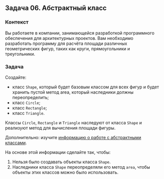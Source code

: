 ## Задача 06. Абстрактный класс
### Контекст 
Вы работаете в компании, занимающейся разработкой программного обеспечения для архитектурных проектов. Вам необходимо разработать программу для расчёта площади различных геометрических фигур, таких как круги, прямоугольники и треугольники. 

### Задача 
Создайте:
- класс `Shape`, который будет базовым классом для всех фигур и будет хранить пустой метод area, который наследники должны переопределить;
- класс `Circle`;
- класс `Rectangle`;
- класс `Triangle`. 

Классы `Circle`, `Rectangle` и `Triangle` наследуют от класса `Shape` и реализуют метод для вычисления площади фигуры.

Дополнительно: изучите [информацию о работе с абстрактными классами](https://docs-python.ru/tutorial/klassy-jazyke-python/abstraktnye-klassy/).

На основе этой информации сделайте так, чтобы:
1) Нельзя было создавать объекты класса `Shape`.
2) Наследники класса `Shape` переопределяли его метод `area`, чтобы объекты этих классов можно было использовать.

